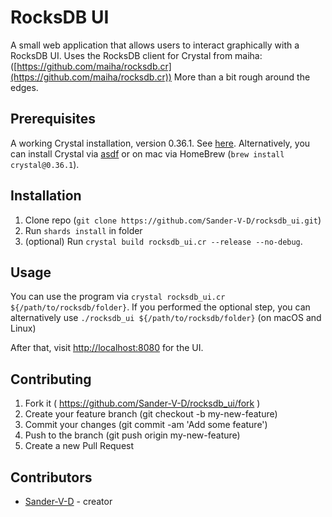 # RocksDB UI

A small web application that allows users to interact graphically with a RocksDB UI.
Uses the RocksDB client for Crystal from maiha: ([https://github.com/maiha/rocksdb.cr](https://github.com/maiha/rocksdb.cr))
More than a bit rough around the edges.

## Prerequisites

A working Crystal installation, version 0.36.1. See [here](https://crystal-lang.org/install/). 
Alternatively, you can install Crystal via [asdf](https://asdf-vm.com/) or on mac via HomeBrew (`brew install crystal@0.36.1`).

## Installation

1. Clone repo (`git clone https://github.com/Sander-V-D/rocksdb_ui.git`)
2. Run `shards install` in folder
3. (optional) Run `crystal build rocksdb_ui.cr --release --no-debug`.

## Usage

You can use the program via `crystal rocksdb_ui.cr ${/path/to/rocksdb/folder}`.
If you performed the optional step, you can alternatively use `./rocksdb_ui ${/path/to/rocksdb/folder}` (on macOS and Linux)

After that, visit [http://localhost:8080](http://localhost:8080) for the UI.

## Contributing

1. Fork it ( https://github.com/Sander-V-D/rocksdb_ui/fork )
2. Create your feature branch (git checkout -b my-new-feature)
3. Commit your changes (git commit -am 'Add some feature')
4. Push to the branch (git push origin my-new-feature)
5. Create a new Pull Request

## Contributors

- [Sander-V-D](https://github.com/Sander-V-D) - creator